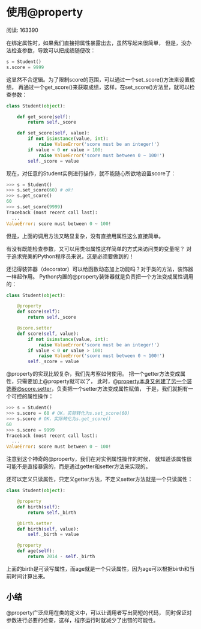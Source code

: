 # 使用@property

阅读: 163390

在绑定属性时，如果我们直接把属性暴露出去，虽然写起来很简单，
但是，没办法检查参数，导致可以把成绩随便改：

```Python
s = Student()
s.score = 9999
```

这显然不合逻辑。为了限制score的范围，可以通过一个set_score()方法来设置成绩，
再通过一个get_score()来获取成绩，这样，在set_score()方法里，就可以检查参数：

```Python
class Student(object):

    def get_score(self):
        return self._score

    def set_score(self, value):
        if not isinstance(value, int):
            raise ValueError('score must be an integer!')
        if value < 0 or value > 100:
            raise ValueError('score must between 0 ~ 100!')
        self._score = value
```

现在，对任意的Student实例进行操作，就不能随心所欲地设置score了：

```Python
>>> s = Student()
>>> s.set_score(60) # ok!
>>> s.get_score()
60
>>> s.set_score(9999)
Traceback (most recent call last):
  ...
ValueError: score must between 0 ~ 100!
```

但是，上面的调用方法又略显复杂，没有直接用属性这么直接简单。

有没有既能检查参数，又可以用类似属性这样简单的方式来访问类的变量呢？
对于追求完美的Python程序员来说，这是必须要做到的！

还记得装饰器（decorator）可以给函数动态加上功能吗？对于类的方法，装饰器一样起作用。
Python内置的@property装饰器就是负责把一个方法变成属性调用的：

```python
class Student(object):

    @property
    def score(self):
        return self._score

    @score.setter
    def score(self, value):
        if not isinstance(value, int):
            raise ValueError('score must be an integer!')
        if value < 0 or value > 100:
            raise ValueError('score must between 0 ~ 100!')
        self._score = value
```

@property的实现比较复杂，我们先考察如何使用。
把一个getter方法变成属性，只需要加上@property就可以了，
此时，@property本身又创建了另一个装饰器@score.setter，负责把一个setter方法变成属性赋值，
于是，我们就拥有一个可控的属性操作：

```Python
>>> s = Student()
>>> s.score = 60 # OK，实际转化为s.set_score(60)
>>> s.score # OK，实际转化为s.get_score()
60
>>> s.score = 9999
Traceback (most recent call last):
  ...
ValueError: score must between 0 ~ 100!
```

注意到这个神奇的@property，我们在对实例属性操作的时候，
就知道该属性很可能不是直接暴露的，而是通过getter和setter方法来实现的。

还可以定义只读属性，只定义getter方法，不定义setter方法就是一个只读属性：

```Python
class Student(object):

    @property
    def birth(self):
        return self._birth

    @birth.setter
    def birth(self, value):
        self._birth = value

    @property
    def age(self):
        return 2014 - self._birth
```

上面的birth是可读写属性，而age就是一个只读属性，因为age可以根据birth和当前时间计算出来。

## 小结

@property广泛应用在类的定义中，可以让调用者写出简短的代码，
同时保证对参数进行必要的检查，这样，程序运行时就减少了出错的可能性。
